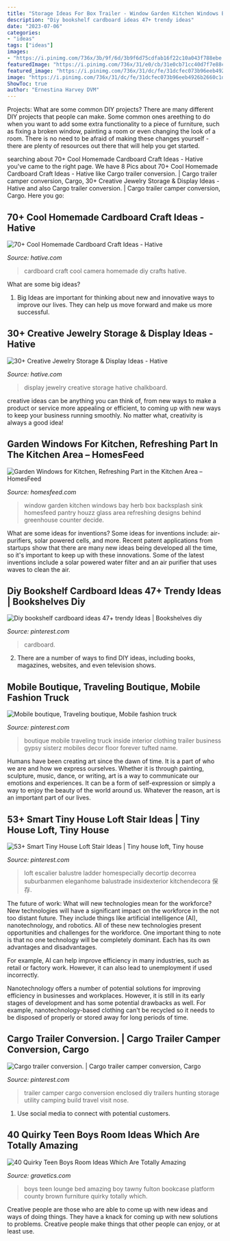 ```yaml
---
title: "Storage Ideas For Box Trailer - Window Garden Kitchen Windows Bay Herb Box Backsplash Sink Homesfeed Pantry Houzz Glass Area Refreshing Designs Behind Greenhouse Counter Decide"
description: "Diy bookshelf cardboard ideas 47+ trendy ideas"
date: "2023-07-06"
categories:
- "ideas"
tags: ["ideas"]
images:
- "https://i.pinimg.com/736x/3b/9f/6d/3b9f6d75cdfab16f22c10a043f788ebe.jpg"
featuredImage: "https://i.pinimg.com/736x/31/e0/cb/31e0cb71cc40d7f7e88c6dc367b22920--trailer-plans-mobile-boutique.jpg"
featured_image: "https://i.pinimg.com/736x/31/dc/fe/31dcfec073b96eeb4926b2660c1d65dc.jpg"
image: "https://i.pinimg.com/736x/31/dc/fe/31dcfec073b96eeb4926b2660c1d65dc.jpg"
ShowToc: true
author: "Ernestina Harvey DVM"
---
```



Projects: What are some common DIY projects?
There are many different DIY projects that people can make. Some common ones areething to do when you want to add some extra functionality to a piece of furniture, such as fixing a broken window, painting a room or even changing the look of a room. There is no need to be afraid of making these changes yourself - there are plenty of resources out there that will help you get started.

	

		
searching about 70+ Cool Homemade Cardboard Craft Ideas - Hative you've came to the right page. We have 8 Pics about 70+ Cool Homemade Cardboard Craft Ideas - Hative like Cargo trailer conversion. | Cargo trailer camper conversion, Cargo, 30+ Creative Jewelry Storage &amp; Display Ideas - Hative and also Cargo trailer conversion. | Cargo trailer camper conversion, Cargo. Here you go:
		
    
## 70+ Cool Homemade Cardboard Craft Ideas - Hative

<img loading=lazy src="https://hative.com/wp-content/uploads/2014/04/cardboard-crafts/21-diy-cardboard-craft-camera.jpg" onerror="this.onerror=null;this.src='https://tse3.mm.bing.net/th?id=OIP.UNgqKMiGlt1cnmAG4t01KgHaFi&amp;pid=15.1';" alt="70+ Cool Homemade Cardboard Craft Ideas - Hative">

_Source: hative.com_

>cardboard craft cool camera homemade diy crafts hative. 

	

What are some big ideas?
1. Big Ideas are important for thinking about new and innovative ways to improve our lives. They can help us move forward and make us more successful.

    
## 30+ Creative Jewelry Storage &amp; Display Ideas - Hative

<img loading=lazy src="https://hative.com/wp-content/uploads/2015/01/jewelry-storage-display-ideas/12-chalkboard-jewelry-display.jpg" onerror="this.onerror=null;this.src='https://tse3.mm.bing.net/th?id=OIP.qaetdJiW8cxZVFc7smG5GAHaLS&amp;pid=15.1';" alt="30+ Creative Jewelry Storage &amp; Display Ideas - Hative">

_Source: hative.com_

>display jewelry creative storage hative chalkboard. 

	

creative ideas can be anything you can think of, from new ways to make a product or service more appealing or efficient, to coming up with new ways to keep your business running smoothly. No matter what, creativity is always a good idea!

    
## Garden Windows For Kitchen, Refreshing Part In The Kitchen Area – HomesFeed

<img loading=lazy src="http://homesfeed.com/wp-content/uploads/2015/03/glass-panels-garden-window-behind-the-backsplash-beautiful-flower-ormament.jpg" onerror="this.onerror=null;this.src='https://tse3.mm.bing.net/th?id=OIP.pRTt5druPX4uDRLBXv5dUAHaJ4&amp;pid=15.1';" alt="Garden Windows for Kitchen, Refreshing Part in the Kitchen Area – HomesFeed">

_Source: homesfeed.com_

>window garden kitchen windows bay herb box backsplash sink homesfeed pantry houzz glass area refreshing designs behind greenhouse counter decide. 

	

What are some ideas for inventions?
Some ideas for inventions include: air-purifiers, solar powered cells, and more. Recent patent applications from startups show that there are many new ideas being developed all the time, so it's important to keep up with these innovations. Some of the latest inventions include a solar powered water filter and an air purifier that uses waves to clean the air.

    
## Diy Bookshelf Cardboard Ideas 47+ Trendy Ideas | Bookshelves Diy

<img loading=lazy src="https://i.pinimg.com/736x/31/dc/fe/31dcfec073b96eeb4926b2660c1d65dc.jpg" onerror="this.onerror=null;this.src='https://tse4.mm.bing.net/th?id=OIP.wqBVyqqtStYjkY6YDbshKAAAAA&amp;pid=15.1';" alt="Diy bookshelf cardboard ideas 47+ trendy Ideas | Bookshelves diy">

_Source: pinterest.com_

>cardboard. 

	

2. There are a number of ways to find DIY ideas, including books, magazines, websites, and even television shows.

    
## Mobile Boutique, Traveling Boutique, Mobile Fashion Truck

<img loading=lazy src="https://i.pinimg.com/736x/31/e0/cb/31e0cb71cc40d7f7e88c6dc367b22920--trailer-plans-mobile-boutique.jpg" onerror="this.onerror=null;this.src='https://tse3.mm.bing.net/th?id=OIP.qJOEBUBO3HOZrAJGiruJpQHaJ3&amp;pid=15.1';" alt="Mobile boutique, Traveling boutique, Mobile fashion truck">

_Source: pinterest.com_

>boutique mobile traveling truck inside interior clothing trailer business gypsy sisterz mobiles decor floor forever tufted name. 

	

Humans have been creating art since the dawn of time. It is a part of who we are and how we express ourselves. Whether it is through painting, sculpture, music, dance, or writing, art is a way to communicate our emotions and experiences. It can be a form of self-expression or simply a way to enjoy the beauty of the world around us. Whatever the reason, art is an important part of our lives.

    
## 53+ Smart Tiny House Loft Stair Ideas | Tiny House Loft, Tiny House

<img loading=lazy src="https://i.pinimg.com/736x/3b/9f/6d/3b9f6d75cdfab16f22c10a043f788ebe.jpg" onerror="this.onerror=null;this.src='https://tse4.mm.bing.net/th?id=OIP.BaKx3sRTej3bysldboJuHAHaLE&amp;pid=15.1';" alt="53+ Smart Tiny House Loft Stair Ideas | Tiny house loft, Tiny house">

_Source: pinterest.com_

>loft escalier balustre ladder homespecially decortip decorrea suburbanmen eleganhome balustrade insidexterior kitchendecora 保存. 

	

The future of work: What will new technologies mean for the workforce?
New technologies will have a significant impact on the workforce in the not too distant future. They include things like artificial intelligence (AI), nanotechnology, and robotics. All of these new technologies present opportunities and challenges for the workforce. 
One important thing to note is that no one technology will be completely dominant. Each has its own advantages and disadvantages. 

For example, AI can help improve efficiency in many industries, such as retail or factory work. However, it can also lead to unemployment if used incorrectly. 

Nanotechnology offers a number of potential solutions for improving efficiency in businesses and workplaces. However, it is still in its early stages of development and has some potential drawbacks as well. For example, nanotechnology-based clothing can't be recycled so it needs to be disposed of properly or stored away for long periods of time.

    
## Cargo Trailer Conversion. | Cargo Trailer Camper Conversion, Cargo

<img loading=lazy src="https://i.pinimg.com/736x/e2/c5/7e/e2c57e08b789f843d4100ec95e63239b.jpg" onerror="this.onerror=null;this.src='https://tse2.mm.bing.net/th?id=OIP.7rpXbPfJ5i7O6V4oFSYJDAHaJ3&amp;pid=15.1';" alt="Cargo trailer conversion. | Cargo trailer camper conversion, Cargo">

_Source: pinterest.com_

>trailer camper cargo conversion enclosed diy trailers hunting storage utility camping build travel visit nose. 

	

1. Use social media to connect with potential customers.

    
## 40 Quirky Teen Boys Room Ideas Which Are Totally Amazing

<img loading=lazy src="http://www.gravetics.com/wp-content/uploads/2017/06/Practical-Teen-Boys-Room-Decor.jpg" onerror="this.onerror=null;this.src='https://tse1.mm.bing.net/th?id=OIP.PqUIipkgp13nkuYnhjLTigHaFz&amp;pid=15.1';" alt="40 Quirky Teen Boys Room Ideas Which Are Totally Amazing">

_Source: gravetics.com_

>boys teen lounge bed amazing boy tawny fulton bookcase platform county brown furniture quirky totally which. 

	

Creative people are those who are able to come up with new ideas and ways of doing things. They have a knack for coming up with new solutions to problems. Creative people make things that other people can enjoy, or at least use.

